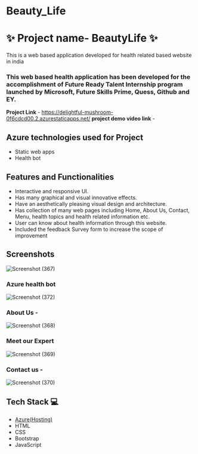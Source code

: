 # Beauty_Life
# ✨  Project name- BeautyLife ✨

This is a web based application developed for health related based website in india

### This web based health application has been developed for the accomplishment of Future Ready Talent Internship program launched by Microsoft, Future Skills Prime, Quess, Github and EY.


**Project Link** - https://delightful-mushroom-0f6cdcd00.2.azurestaticapps.net/
**project demo video link** - 

## Azure technologies used for Project

- Static web apps
- Health bot

## Features and Functionalities 

- Interactive and responsive UI.
- Has many graphical and visual innovative effects.
- Have an aesthetically pleasing visual design and architecture.
- Has collection of many web pages including Home, About Us, Contact, Menu, health topics and health related information etc.
- User can know about health information through this website.
- Included the feedback Survey form to increase the scope of improvement 

## Screenshots

![Screenshot (367)](https://user-images.githubusercontent.com/90254724/210139091-3fa57bb6-cb23-4226-a881-05468764f2cd.png)
### Azure health bot


![Screenshot (372)](https://user-images.githubusercontent.com/90254724/210149496-bfbbdb16-8c1b-4921-a382-cad0e996777c.png)
### About Us -
![Screenshot (368)](https://user-images.githubusercontent.com/90254724/210139154-fdb8c103-ca73-497c-b6a1-7c51ef3df148.png)
### Meet our Expert
![Screenshot (369)](https://user-images.githubusercontent.com/90254724/210139158-57d641f3-7b79-4e3b-8d6d-ada7758d35f0.png)
### Contact us -
![Screenshot (370)](https://user-images.githubusercontent.com/90254724/210139162-b39b7766-b903-400b-8140-5df360fee51a.png)



















## Tech Stack 💻

- [Azure(Hosting)](https://azure.microsoft.com/en-in/features/azure-portal/)
- HTML
- CSS
- Bootstrap
- JavaScript
